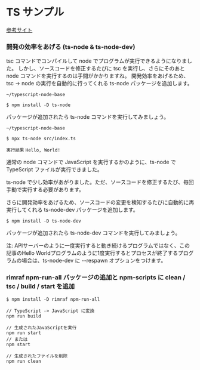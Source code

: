 # TS サンプル

[参考サイト](https://qiita.com/notakaos/items/3bbd2293e2ff286d9f49)

### 開発の効率をあげる (ts-node & ts-node-dev)

tsc コマンドでコンパイルして node でプログラムが実行できるようになりました。
しかし、ソースコードを修正するたびに tsc を実行し、さらにそのあと node コマンドを実行するのは手間がかかりますね。
開発効率をあげるため、 tsc -> node の実行を自動的に行ってくれる ts-node パッケージを追加します。


`~/typescript-node-base`
```shell
$ npm install -D ts-node
```
パッケージが追加されたら ts-node コマンドを実行してみましょう。

`~/typescript-node-base`
```shell
$ npx ts-node src/index.ts
```
`実行結果`
`Hello, World!`

通常の node コマンドで JavaScript を実行するかのように、ts-node で TypeScript ファイルが実行できました。

ts-node で少し効率があがりました。ただ、ソースコードを修正するたび、毎回手動で実行する必要があります。

さらに開発効率をあげるため、ソースコードの変更を検知するたびに自動的に再実行してくれる ts-node-dev パッケージを追加します。

```shell
$ npm install -D ts-node-dev
```

パッケージが追加されたら ts-node-dev コマンドを実行してみましょう。

注: APIサーバーのように一度実行すると動き続けるプログラムではなく、この記事のHello Worldプログラムのように1度実行するとプロセスが終了するプログラムの場合は、ts-node-dev に --respawn オプションをつけます。

### rimraf npm-run-all パッケージの追加と npm-scripts に clean / tsc / build / start を追加

```shell
$ npm install -D rimraf npm-run-all
```

```shell
// TypeScript -> JavaScript に変換
npm run build

// 生成されたJavaScriptを実行
npm run start
// または
npm start

// 生成されたファイルを削除
npm run clean
```
